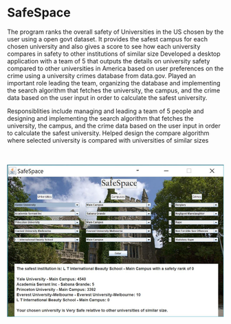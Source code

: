 # SafeSpace
The program ranks the overall safety of Universities in the US chosen by the user using a open govt dataset. It provides the safest campus for each chosen university and also gives a score to see how each university compares in safety to other institutions of similar size
Developed a desktop application with a team of 5  that outputs the details on university safety compared to other universities in America based on user preferences on the crime using a university crimes database from data.gov. Played an important role leading the team, organizing the database and implementing the search algorithm that fetches the university, the campus, and the crime data based on the user input in order to calculate the safest university.

Responsiblities include managing and leading a team of 5 people and designing and implementing the search algorithm that fetches the university, the campus, and the crime data based on the user input in order to calculate the safest university. Helped design the compare algorithm where selected university is compared with universities of similar sizes 

<br></br>
![Alt text](application%20gui.JPG?raw=true "Optional Title")
